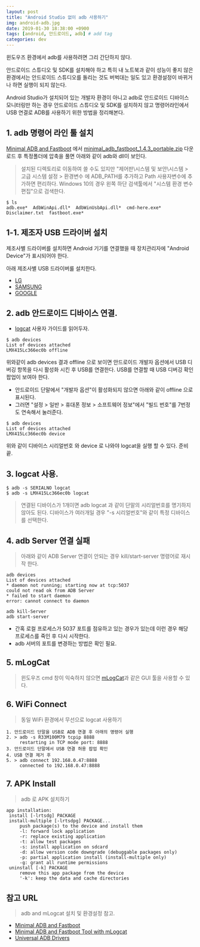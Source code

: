 ```yaml
---
layout: post
title: "Android Studio 없이 adb 사용하기"
img: android-adb.jpg
date: 2019-01-30 18:38:00 +0900
tags: [android, 안드로이드, adb] # add tag
categories: dev
---
```


윈도우즈 환경에서 adb를 사용하려면 그리 간단하지 않다. 

안드로이드 스튜디오 및 SDK를 설치해야 하고 특히 내 노트북과 같이 성능이 좋지 않은 환경에서는 안드로이드 스튜디오를 돌리는 것도 버벅대는 일도 있고 환경설정이 바뀌거나 하면 실행이 되지 않는다. 

Android Studio가 설치되어 있는 개발자 환경이 아니고 adb로 안드로이드 디바이스 모니터링만 하는 경우 안드로이드 스튜디오 및 SDK를 설치하지 않고 명령어라인에서 USB 연결로 ADB를 사용하기 위한 방법을 정리해본다. 


## 1. adb 명령어 라인 툴 설치 

[Minimal ADB and Fastboot](https://forum.xda-developers.com/showthread.php?t=2317790) 에서 [minimal_adb_fastboot_1.4.3_portable.zip](https://androidfilehost.com/?fid=962187416754459552) 다운로드 후 특정폴더에 압축을 풀면 아래와 같이 adb와 dll이 보인다. 

> 설치된 디렉토리로 이동하여 쓸 수도 있지만  "제어판\시스템 및 보안\시스템 > 고급 시스템 설정 > 환경변수 에 ADB_PATH를 추가하고 Path 사용자변수에 추가하면 편리하다.
> Windows 10의 경우 왼쪽 하단 검색툴에서 "시스템 환경 변수 편집"으로 검색한다. 

```
$ ls
adb.exe*  AdbWinApi.dll*  AdbWinUsbApi.dll*  cmd-here.exe*  Disclaimer.txt  fastboot.exe*
```

## 1-1. 제조자 USB 드라이버 설치 

제조사별 드라이버를 설치하면 Android 기기를 연결했을 때 장치관리자에 "Android Device"가 표시되어야 한다. 

아래 제조사별 USB 드라이버룰 설치한다. 

 - [LG](https://www.mylgphones.com/lg-android-usb-device-drivers) 
 - [SAMSUNG](https://developer.samsung.com/mobile/file/68b2dc40-3833-4a8b-b58e-32f7aca25c00)
 - [GOOGLE](developer.android.com/studio/run/win-usb?hl=ko) 

## 2. adb 안드로이드 디바이스 연결. 

- [logcat](https://developer.android.com/studio/command-line/logcat?hl=ko) 사용자 가이드를 읽어두자. 

```
$ adb devices
List of devices attached
LMX415Lc366ec0b offline
```

위와같이 adb devices 결과 offline 으로 보이면 안드로이드 개발자 옵션에서 USB 디버깅 항목을 다시 활성화 시킨 후 USB를 연결한다. 
USB를 연결할 때 USB 디버깅 확인 팝업이 보여야 한다. 

- 안드로이드 단말에서 "개발자 옵션"이 활성화되지 않으면 아래와 같이 offline 으로 표시된다. 
- 그러면 "설정 > 일반 > 휴대폰 정보 > 소프트웨어 정보"에서  "빌드 번호"를 7번정도 연속해서 눌러준다. 


```
$ adb devices
List of devices attached
LMX415Lc366ec0b device
```

위와 같이 디바이스 시리얼번호 와 device 로 나와야 logcat을 실행 할 수 있다. 
준비 끝. 


## 3. logcat 사용. 

```
$ adb -s SERIALNO logcat 
$ adb -s LMX415Lc366ec0b logcat 
```

> 연결된 디바이스가 1개이면 adb logcat 과 같이 단말의 시리얼번호를 명기하지 않아도 된다. 
> 디바이스가 여러개일 경우  "-s 시리얼번호"와 같이 특정 디바이스를 선택한다. 

## 4. adb Server 연결 실패

> 아래와 같이 ADB Server 연결이 안되는 경우 kill/start-server 명령어로 재시작 한다.  

```
adb devices
List of devices attached
* daemon not running; starting now at tcp:5037
could not read ok from ADB Server
* failed to start daemon
error: cannot connect to daemon 

adb kill-Server
adb start-server
```

- 간혹 로컬 프로세스가 5037 포트를 점유하고 있는 경우가 있는데 이런 경우 해당 프로세스를 죽인 후 다시 시작한다. 
- adb 서버의 포트를 변경하는 방법은 확인 필요. 


## 5. mLogCat

> 윈도우즈 cmd 창이 익숙하지 않으면 [mLogCat](https://mlogcat.tistory.com)과 같은 GUI 툴을 사용할 수 있다. 


## 6. WiFi Connect 

> 동일 WiFi 환경에서 무선으로 logcat 사용하기 

```
1. 안드로이드 단말을 USB로 ADB 연결 후 아래의 명령어 실행
2. > adb -s R33M100M79 tcpip 8888
     restarting in TCP mode port: 8888
3. 안드로이드 단말에서 USB 연결 허용 팝업 확인 
4. USB 연결 제거 후 
5. > adb connect 192.168.0.47:8888
     connected to 192.168.0.47:8888
```

## 7. APK Install 

> adb 로 APK 설치하기  

```
app installation:
 install [-lrtsdg] PACKAGE
 install-multiple [-lrtsdpg] PACKAGE...
     push package(s) to the device and install them
     -l: forward lock application
     -r: replace existing application
     -t: allow test packages
     -s: install application on sdcard
     -d: allow version code downgrade (debuggable packages only)
     -p: partial application install (install-multiple only)
     -g: grant all runtime permissions
 uninstall [-k] PACKAGE
     remove this app package from the device
     '-k': keep the data and cache directories
```

## 참고 URL 

> adb and mLogcat 설치 및 환경설정 참고.  

- [Minimal ADB and Fastboot](https://forum.xda-developers.com/showthread.php?t=2317790)
- [Minimal ADB and Fastboot Tool with mLogcat](https://www.utest.com/articles/android-log-capture-minimal-adb-and-fastboot-tool-with-mlogcat)  
- [Universal ADB Drivers](https://adb.clockworkmod.com)




